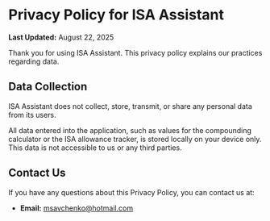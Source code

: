 # Privacy Policy for ISA Assistant

**Last Updated:** August 22, 2025

Thank you for using ISA Assistant. This privacy policy explains our practices regarding data.

## Data Collection

ISA Assistant does not collect, store, transmit, or share any personal data from its users. 

All data entered into the application, such as values for the compounding calculator or the ISA allowance tracker, is stored locally on your device only. This data is not accessible to us or any third parties.

## Contact Us

If you have any questions about this Privacy Policy, you can contact us at:

* **Email:** msavchenko@hotmail.com
